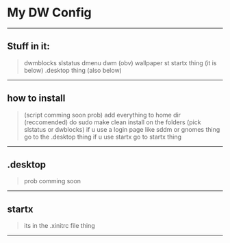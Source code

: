 # My DW Config
-----
## Stuff in it:
> dwmblocks
> slstatus
> dmenu
> dwm (obv)
> wallpaper
> st
> startx thing (it is below)
> .desktop thing (also below)
-----
## how to install
> (script comming soon prob)
> add everything to home dir (reccomended)
> do sudo make clean install on the folders (pick slstatus or dwblocks)
> if u use a login page like sddm or gnomes thing go to the .desktop thing
> if u use startx go to startx thing
-----
## .desktop
> prob comming soon

-----
## startx
> its in the .xinitrc file thing
-----
